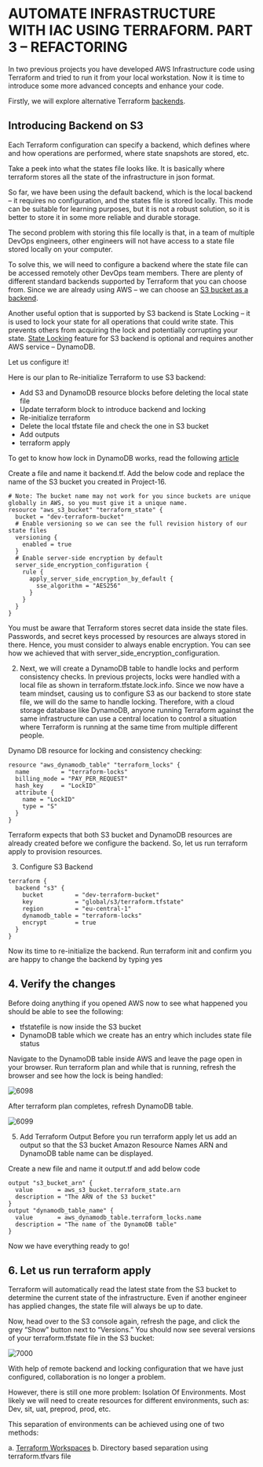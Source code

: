 # AUTOMATE INFRASTRUCTURE WITH IAC USING TERRAFORM. PART 3 – REFACTORING

In two previous projects you have developed AWS Infrastructure code using Terraform and tried to run it from your local workstation.
Now it is time to introduce some more advanced concepts and enhance your code.

Firstly, we will explore alternative Terraform 
[backends](https://developer.hashicorp.com/terraform/language/settings/backends/configuration).


## Introducing Backend on S3
Each Terraform configuration can specify a backend, which defines where and how operations are performed, where state snapshots are 
stored, etc.

Take a peek into what the states file looks like. It is basically where terraform stores all the state of the infrastructure in json
format.

So far, we have been using the default backend, which is the local backend – it requires no configuration, and the states file is
stored locally. This mode can be suitable for learning purposes, but it is not a robust solution, so it is better to store it in some
more reliable and durable storage.

The second problem with storing this file locally is that, in a team of multiple DevOps engineers, other engineers will not have
access to a state file stored locally on your computer.

To solve this, we will need to configure a backend where the state file can be accessed remotely other DevOps team members. There are
plenty of different standard backends supported by Terraform that you can choose from. Since we are already using AWS – we can 
choose an [S3 bucket as a backend](https://developer.hashicorp.com/terraform/language/settings/backends/s3).

Another useful option that is supported by S3 backend is State Locking – it is used to lock your state for all operations that could
write state. This prevents others from acquiring the lock and potentially corrupting your state. 
[State Locking](https://developer.hashicorp.com/terraform/language/state/locking) feature for S3 backend is optional and requires 
another AWS service – DynamoDB.

Let us configure it!

Here is our plan to Re-initialize Terraform to use S3 backend:

- Add S3 and DynamoDB resource blocks before deleting the local state file
- Update terraform block to introduce backend and locking
- Re-initialize terraform
- Delete the local tfstate file and check the one in S3 bucket
- Add outputs
- terraform apply


To get to know how lock in DynamoDB works, read the following 
[article](https://angelo-malatacca83.medium.com/aws-terraform-s3-and-dynamodb-backend-3b28431a76c1)

Create a file and name it backend.tf. Add the below code and replace the name of the S3 bucket you created in Project-16.


```
# Note: The bucket name may not work for you since buckets are unique globally in AWS, so you must give it a unique name.
resource "aws_s3_bucket" "terraform_state" {
  bucket = "dev-terraform-bucket"
  # Enable versioning so we can see the full revision history of our state files
  versioning {
    enabled = true
  }
  # Enable server-side encryption by default
  server_side_encryption_configuration {
    rule {
      apply_server_side_encryption_by_default {
        sse_algorithm = "AES256"
      }
    }
  }
}
```


You must be aware that Terraform stores secret data inside the state files. Passwords, and secret keys processed by resources are 
always stored in there. Hence, you must consider to always enable encryption. You can see how we achieved that with 
server_side_encryption_configuration.

2. Next, we will create a DynamoDB table to handle locks and perform consistency checks. In previous projects, locks were handled with
a local file as shown in terraform.tfstate.lock.info. Since we now have a team mindset, causing us to configure S3 as our backend
to store state file, we will do the same to handle locking. Therefore, with a cloud storage database like DynamoDB, anyone running
Terraform against the same infrastructure can use a central location to control a situation where Terraform is running at the same 
time from multiple different people.

Dynamo DB resource for locking and consistency checking:

```
resource "aws_dynamodb_table" "terraform_locks" {
  name         = "terraform-locks"
  billing_mode = "PAY_PER_REQUEST"
  hash_key     = "LockID"
  attribute {
    name = "LockID"
    type = "S"
  }
}
```

Terraform expects that both S3 bucket and DynamoDB resources are already created before we configure the backend. So, let us run
terraform apply to provision resources.

3. Configure S3 Backend

```
terraform {
  backend "s3" {
    bucket         = "dev-terraform-bucket"
    key            = "global/s3/terraform.tfstate"
    region         = "eu-central-1"
    dynamodb_table = "terraform-locks"
    encrypt        = true
  }
}
```

Now its time to re-initialize the backend. Run terraform init and confirm you are happy to change the backend by typing yes

## 4. Verify the changes
Before doing anything if you opened AWS now to see what happened you should be able to see the following:

- tfstatefile is now inside the S3 bucket
- DynamoDB table which we create has an entry which includes state file status

Navigate to the DynamoDB table inside AWS and leave the page open in your browser. Run terraform plan and while that is running, 
refresh the browser and see how the lock is being handled:


![6098](https://user-images.githubusercontent.com/85270361/210179390-9412a572-7848-4d12-867a-c6da46cf3609.PNG)


After terraform plan completes, refresh DynamoDB table.


![6099](https://user-images.githubusercontent.com/85270361/210179428-c4fe484b-817c-42d2-a6eb-6a1e338d5a2e.PNG)


5. Add Terraform Output
Before you run terraform apply let us add an output so that the S3 bucket Amazon Resource Names ARN and DynamoDB table name can be
displayed.

Create a new file and name it output.tf and add below code

```
output "s3_bucket_arn" {
  value       = aws_s3_bucket.terraform_state.arn
  description = "The ARN of the S3 bucket"
}
output "dynamodb_table_name" {
  value       = aws_dynamodb_table.terraform_locks.name
  description = "The name of the DynamoDB table"
}
```

Now we have everything ready to go!

## 6. Let us run terraform apply
Terraform will automatically read the latest state from the S3 bucket to determine the current state of the infrastructure. Even if 
another engineer has applied changes, the state file will always be up to date.

Now, head over to the S3 console again, refresh the page, and click the grey “Show” button next to “Versions.” You should now see 
several versions of your terraform.tfstate file in the S3 bucket:


![7000](https://user-images.githubusercontent.com/85270361/210179489-0eb33480-2ac3-4a7f-830b-2ce3d10d080f.PNG)


With help of remote backend and locking configuration that we have just configured, collaboration is no longer a problem.

However, there is still one more problem: Isolation Of Environments. Most likely we will need to create resources for different 
environments, such as: Dev, sit, uat, preprod, prod, etc.

This separation of environments can be achieved using one of two methods:

a. [Terraform Workspaces](https://developer.hashicorp.com/terraform/language/state/workspaces)
b. Directory based separation using terraform.tfvars file

